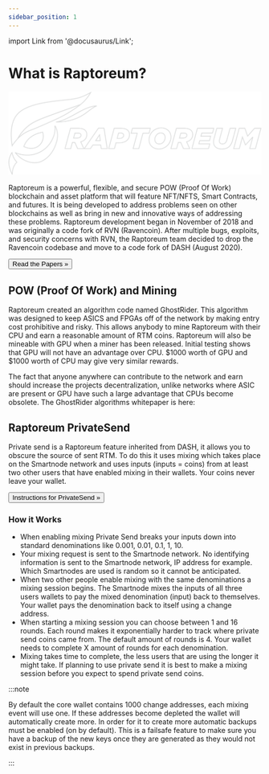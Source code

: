 ```yaml
---
sidebar_position: 1
---
```

import Link from '@docusaurus/Link';

# What is Raptoreum?

![Raptoreum](/img/rapt-outline.png)

Raptoreum is a powerful, flexible, and secure POW (Proof Of Work) blockchain and asset platform that will feature NFT/NFTS, Smart Contracts, and futures. It is being developed to address problems seen on other blockchains as well as bring in new and innovative ways of addressing these problems. Raptoreum development began in November of 2018 and was originally a code fork of RVN (Ravencoin). After multiple bugs, exploits, and security concerns with RVN, the Raptoreum team decided to drop the Ravencoin codebase and move to a code fork of DASH (August 2020).

<button class="button button--block button--primary">Read the Papers »</button>

## POW (Proof Of Work) and Mining

Raptoreum created an algorithm code named GhostRider. This algorithm was designed to keep ASICS and FPGAs off of the network by making entry cost prohibitive and risky. This allows anybody to mine Raptoreum with their CPU and earn a reasonable amount of RTM coins. Raptoreum will also be mineable with GPU when a miner has been released. Initial testing shows that GPU will not have an advantage over CPU. $1000 worth of GPU and $1000 worth of CPU may give very similar rewards.

The fact that anyone anywhere can contribute to the network and earn should increase the projects decentralization, unlike networks where ASIC are present or GPU have such a large advantage that CPUs become obsolete. The GhostRider algorithms whitepaper is here:

## Raptoreum PrivateSend

Private send is a Raptoreum feature inherited from DASH, it allows you to obscure the source of sent RTM. To do this it uses mixing which takes place on the Smartnode network and uses inputs (inputs = coins) from at least two other users that have enabled mixing in their wallets. Your coins never leave your wallet.

<button class="button button--block button--primary">Instructions for PrivateSend »</button>

### How it Works

- When enabling mixing Private Send breaks your inputs down into standard denominations like 0.001, 0.01, 0.1, 1, 10.
- Your mixing request is sent to the Smartnode network. No identifying information is sent to the Smartnode network, IP address for example. Which Smartnodes are used is random so it cannot be anticipated.
- When two other people enable mixing with the same denominations a mixing session begins. The Smartnode mixes the inputs of all three users wallets to pay the mixed denomination (input) back to themselves. Your wallet pays the denomination back to itself using a change address.
- When starting a mixing session you can choose between 1 and 16 rounds. Each round makes it exponentially harder to track where private send coins came from. The default amount of rounds is 4. Your wallet needs to complete X amount of rounds for each denomination.
- Mixing takes time to complete, the less users that are using the longer it might take. If planning to use private send it is best to make a mixing session before you expect to spend private send coins.

:::note

By default the core wallet contains 1000 change addresses, each mixing event will use one. If these addresses become depleted the wallet will automatically create more. In order for it to create more automatic backups must be enabled (on by default). This is a failsafe feature to make sure you have a backup of the new keys once they are generated as they would not exist in previous backups.

:::